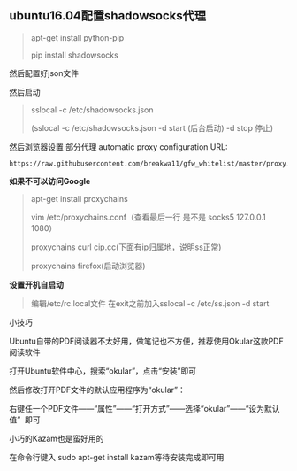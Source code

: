 ## ubuntu16.04配置shadowsocks代理

> apt-get  install python-pip
>
> pip install shadowsocks  

然后配置好json文件

然后启动

> sslocal -c /etc/shadowsocks.json
>
> (sslocal -c /etc/shadowsocks.json -d start (后台启动)  -d stop 停止)

然后浏览器设置 部分代理  automatic proxy configuration URL:

```
https://raw.githubusercontent.com/breakwa11/gfw_whitelist/master/proxy.pac 
```

**如果不可以访问Google**

> apt-get install proxychains
>
> vim /etc/proxychains.conf（查看最后一行 是不是 socks5 127.0.0.1 1080）
>
> proxychains curl cip.cc(下面有ip归属地，说明ss正常)
>
> proxychains firefox(启动浏览器)

**设置开机自启动**

> 编辑/etc/rc.local文件 在exit之前加入sslocal -c /etc/ss.json -d start

小技巧

Ubuntu自带的PDF阅读器不太好用，做笔记也不方便，推荐使用Okular这款PDF阅读软件

打开Ubuntu软件中心，搜索“okular”，点击“安装”即可

然后修改打开PDF文件的默认应用程序为“okular”：

右键任一个PDF文件——“属性”——“打开方式”——选择“okular”——“设为默认值”  即可

小巧的Kazam也是蛮好用的

在命令行键入 sudo apt-get install kazam等待安装完成即可用


